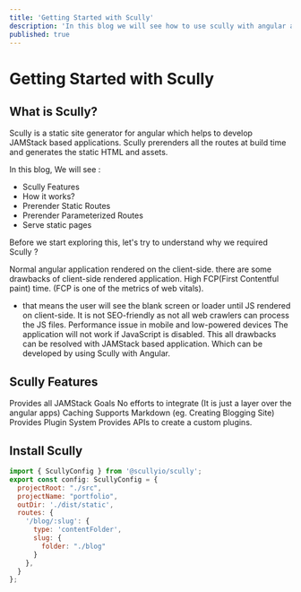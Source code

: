 ```yaml
---
title: 'Getting Started with Scully'
description: 'In this blog we will see how to use scully with angular application'
published: true
---
```


# Getting Started with Scully

## What is Scully?

Scully is a static site generator for angular which helps to develop JAMStack based applications. Scully prerenders all the routes at build time and generates the static HTML and assets. 

In this blog, We will see : 
- Scully Features
- How it works?
- Prerender Static Routes
- Prerender Parameterized Routes
- Serve static pages

Before we start exploring this, let's try to understand why we required Scully ? 
 
Normal angular application rendered on the client-side. there are some drawbacks of client-side rendered application. 
High FCP(First Contentful paint) time. (FCP is one of the metrics of web vitals).
- that means the user will see the blank screen or loader until JS rendered on client-side.
It is not SEO-friendly as not all web crawlers can process the JS files. 
Performance issue in mobile and low-powered devices 
The application will not work if JavaScript is disabled.
This all drawbacks can be resolved with JAMStack based application. Which can be developed by using Scully with Angular.
 
## Scully Features
Provides all JAMStack Goals
No efforts to integrate (It is just a layer over the angular apps)
Caching
Supports Markdown (eg. Creating Blogging Site) 
Provides Plugin System
Provides APIs to create a custom plugins.

## Install Scully

```javascript
import { ScullyConfig } from '@scullyio/scully';
export const config: ScullyConfig = {
  projectRoot: "./src",
  projectName: "portfolio",
  outDir: './dist/static',
  routes: {
    '/blog/:slug': {
      type: 'contentFolder',
      slug: {
        folder: "./blog"
      }
    },
  }
};
```
